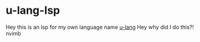 # u-lang-lsp

Hey this is an lsp for my own language name  [u-lang](https://github.com/secretval/u-lang)
Hey why did I do this?! nvimb
